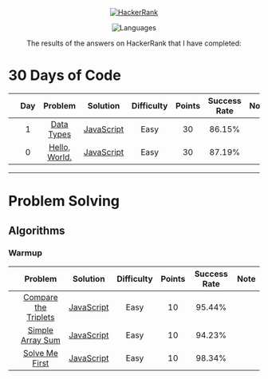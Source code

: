 <p align="center">
  <a href="https://www.hackerrank.com/rhmtin12">
    <img alt="HackerRank" src="https://raw.githubusercontent.com/rahmatsubamdi/HackerRankJS/master/hacker-rank-logo.png">
  </a>
</p>
<p align="center">
  <img alt="Languages" src="https://img.shields.io/badge/Languages-JavaScript-brightgreen.svg?longCache=true&style=for-the-badge">
</p>
<p align="center">
  The results of the answers on HackerRank that I have completed:
</p>

# 30 Days of Code

|     | Day |                                    Problem                                    |            Solution            | Difficulty | Points | Success Rate | Note |
| --- | :-: | :---------------------------------------------------------------------------: | :----------------------------: | :--------: | :----: | :----------: | :--: |
|     |  1  |   [Data Types](https://www.hackerrank.com/challenges/30-data-types/problem)   | [JavaScript](30-days-of-code/) |    Easy    |   30   |    86.15%    |      |
|     |  0  | [Hello, World.](https://www.hackerrank.com/challenges/30-hello-world/problem) | [JavaScript](30-days-of-code/) |    Easy    |   30   |    87.19%    |      |

---

# Problem Solving

## Algorithms

### Warmup

|     |                                          Problem                                           |    Solution     | Difficulty | Points | Success Rate | Note |
| --- | :----------------------------------------------------------------------------------------: | :-------------: | :--------: | :----: | :----------: | :--: |
|     | [Compare the Triplets](https://www.hackerrank.com/challenges/compare-the-triplets/problem) | [JavaScript](#) |    Easy    |   10   |    95.44%    |      |
|     |     [Simple Array Sum](https://www.hackerrank.com/challenges/simple-array-sum/problem)     | [JavaScript](#) |    Easy    |   10   |    94.23%    |      |
|     |       [Solve Me First](https://www.hackerrank.com/challenges/solve-me-first/problem)       | [JavaScript](#) |    Easy    |   10   |    98.34%    |      |
